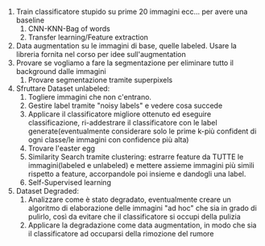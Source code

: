 1. Train classificatore stupido su prime 20 immagini ecc... per avere una baseline
	1. CNN-KNN-Bag of words
	2. Transfer learning/Feature extraction
2. Data augmentation su le immagini di base, quelle labeled. Usare la libreria fornita nel corso per idee sull'augmentation
3. Provare se vogliamo a fare la segmentazione per eliminare tutto il background dalle immagini
	1. Provare segmentazione tramite superpixels
4. Sfruttare Dataset unlabeled:
	1. Togliere immagini che non c'entrano. 
	2. Gestire label tramite "noisy labels" e vedere cosa succede
	3. Applicare il classificatore migliore ottenuto ed eseguire classificazione, ri-addestrare il classificatore con le label generate(eventualmente considerare solo le prime k-più confident di ogni classe/le immagini con confidence più alta)
	4. Trovare l'easter egg
	5. Similarity Search tramite clustering: estrarre feature da TUTTE le immagini(labeled e unlabeled) e mettere assieme immagini più simili rispetto a feature, accorpandole poi insieme e dandogli una label.
	6. Self-Supervised learning
6. Dataset Degraded:
	1. Analizzare come è stato degradato, eventualmente creare un algoritmo di elaborazione delle immagini "ad hoc" che sia in grado di pulirlo, così da evitare che il classificatore si occupi della pulizia
	2. Applicare la degradazione come data augmentation, in modo che sia il classificatore ad occuparsi della rimozione del rumore

